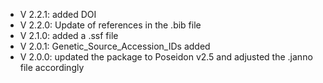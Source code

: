 - V 2.2.1: added DOI
- V 2.2.0: Update of references in the .bib file
- V 2.1.0: added a .ssf file
- V 2.0.1: Genetic_Source_Accession_IDs added
- V 2.0.0: updated the package to Poseidon v2.5 and adjusted the .janno file accordingly
